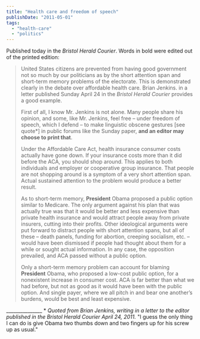```yaml
---
title: "Health care and freedom of speech"
publishDate: "2011-05-01"
tags: 
  - "health-care"
  - "politics"
---
```


Published today in the _Bristol Herald Courier_. Words in bold were edited out of the printed edition:

> United States citizens are prevented from having good government not so much by our politicians as by the short attention span and short-term memory problems of the electorate. This is demonstrated clearly in the debate over affordable health care. Brian Jenkins. in a letter published Sunday April 24 in the _Bristol Herald Courier_ provides a good example.
> 
> First of all, I know Mr. Jenkins is not alone. Many people share his opinion, and some, like Mr. Jenkins, feel free – under freedom of speech, which I defend – to make linguistic obscene gestures \[see quote\*\] in public forums like the Sunday paper, **and an editor may choose to print that**.
> 
> Under the Affordable Care Act, health insurance consumer costs actually have gone down. If your insurance costs more than it did before the ACA, you should shop around. This applies to both individuals and employer or cooperative group insurance. That people are not shopping around is a symptom of a very short attention span. Actual sustained attention to the problem would produce a better result.
> 
> As to short-term memory, **President** Obama proposed a public option similar to Medicare. The only argument against his plan that was actually true was that it would be better and less expensive than private health insurance and would attract people away from private insurers, cutting into their profits. Other ideological arguments were put forward to distract people with short attention spans, but all of these – death panels, funding for abortion, creeping socialism, etc. – would have been dismissed if people had thought about them for a while or sought actual information. In any case, the opposition prevailed, and ACA passed without a public option.
> 
> Only a short-term memory problem can account for blaming **President** Obama, who proposed a low-cost public option, for a nonexistent increase in consumer cost. ACA is far better than what we had before, but not as good as it would have been with the public option. And single payer, where we all pitch in and bear one another’s burdens, would be best and least expensive.

\_\_\_\_\_\_\_\_\_\_\_\_\_\_\_ \* _Quoted from Brian Jenkins, writing in a letter to the editor published in the Bristol Herald Courier April 24, 2011._ "I guess the only thing I can do is give Obama two thumbs down and two fingers up for his screw up as usual."
